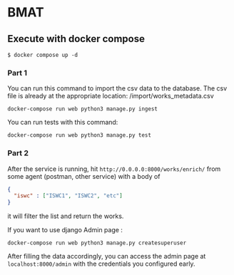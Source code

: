 # BMAT


## Execute with docker compose

```
$ docker compose up -d
```

### Part 1
You can run this command to import the csv data to the database.
The csv file is already at the appropriate location: /import/works_metadata.csv
```
docker-compose run web python3 manage.py ingest
```

You can run tests with this command:
```
docker-compose run web python3 manage.py test
```

### Part 2

After the service is running, hit ```http://0.0.0.0:8000/works/enrich/```
from some agent (postman, other service) with a body of
```json
{
  "iswc" : ["ISWC1", "ISWC2", "etc"] 
}
```
it will filter the list and return the works.

If you want to use django Admin page :
```
docker-compose run web python3 manage.py createsuperuser 
```
After filling the data accordingly, you can access the admin page at ```localhost:8000/admin```
with the credentials you configured early.
